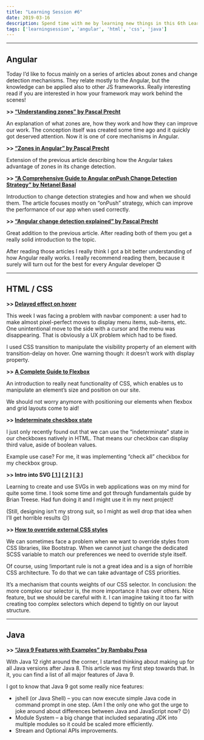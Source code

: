 ```yaml
---
title: "Learning Session #6"
date: 2019-03-16
description: Spend time with me by learning new things in this 6th Learning Session!
tags: ['learningsession', 'angular', 'html', 'css', 'java']
---
```


---

## Angular

Today I’d like to focus mainly on a series of articles about zones and change detection mechanisms. They relate mostly to the Angular, but the knowledge can be applied also to other JS frameworks. Really interesting read if you are interested in how your framework may work behind the scenes!

**\>> [“Understanding zones” by Pascal Precht](https://blog.thoughtram.io/angular/2016/01/22/understanding-zones.html#creating-a-profiling-zone)**

An explanation of what zones are, how they work and how they can improve our work. The conception itself was created some time ago and it quickly got deserved attention. Now it is one of core mechanisms in Angular. 

**\>> [“Zones in Angular” by Pascal Precht](https://blog.thoughtram.io/angular/2016/02/01/zones-in-angular-2.html)**

Extension of the previous article describing how the Angular takes advantage of zones in its change detection. 

**\>> [“A Comprehensive Guide to Angular onPush Change Detection Strategy” by Netanel Basal](https://netbasal.com/a-comprehensive-guide-to-angular-onpush-change-detection-strategy-5bac493074a4)**

Introduction to change detection strategies and how and when we should them. The article focuses mostly on “onPush” strategy, which can improve the performance of our app when used correctly. 

**\>> [“Angular change detection explained” by Pascal Precht](https://blog.thoughtram.io/angular/2016/02/22/angular-2-change-detection-explained.html)**

Great addition to the previous article. After reading both of them you get a really solid introduction to the topic. 

After reading those articles I really think I got a bit better understanding of how Angular really works. I really recommend reading them, because it surely will turn out for the best for every Angular developer 😊

---

## HTML / CSS

**\>> [Delayed effect on hover](https://stackoverflow.com/a/8566205)**

This week I was facing a problem with navbar component: a user had to make almost pixel-perfect moves to display menu items, sub-items, etc. One unintentional move to the side with a cursor and the menu was disappearing. That is obviously a UX problem which had to be fixed. 

I used CSS transition to manipulate the visibility property of an element with transition-delay on hover. One warning though: it doesn’t work with display property.

**\>> [A Complete Guide to Flexbox](https://css-tricks.com/snippets/css/a-guide-to-flexbox/)**

An introduction to really neat functionality of CSS, which enables us to manipulate an element’s size and position on our site. 

We should not worry anymore with positioning our elements when flexbox and grid layouts come to aid!

**\>> [Indeterminate checkbox state](https://html.spec.whatwg.org/multipage/input.html#checkbox-state-(type%3Dcheckbox))**

I just only recently found out that we can use the “indeterminate” state in our checkboxes natively in HTML. That means our checkbox can display third value, aside of boolean values. 

Example use case? For me, it was implementing “check all” checkbox for my checkbox group. 

**\>> Intro into SVG [[ 1 ]](https://developer.mozilla.org/en-US/docs/Web/SVG) [[ 2 ]](https://www.pluralsight.com/courses/svg-fundamentals) [[ 3 ]](https://medium.com/prod-io/an-intro-to-svg-animations-smil-6476c03a397c)**

Learning to create and use SVGs in web applications was on my mind for quite some time. I took some time and got through fundamentals guide by Brian Treese. Had fun doing it and I might use it in my next project!

(Still, designing isn’t my strong suit, so I might as well drop that idea when I’ll get horrible results 😉)

**\>> [How to override external CSS styles](https://stackoverflow.com/questions/20721248/how-can-i-override-bootstrap-css-styles/27704409#)**

We can sometimes face a problem when we want to override styles from CSS libraries, like Bootstrap. When we cannot just change the dedicated SCSS variable to match our preferences we need to override style itself. 

Of course, using !important rule is not a great idea and is a sign of horrible CSS architecture. To do that we can take advantage of CSS priorities. 

It’s a mechanism that counts weights of our CSS selector. In conclusion: the more complex our selector is, the more importance it has over others. Nice feature, but we should be careful with it. I can imagine taking it too far with creating too complex selectors which depend to tightly on our layout structure. 

---

## Java

**\>> [“Java 9 Features with Examples” by Rambabu Posa](https://www.journaldev.com/13121/java-9-features-with-examples)**

With Java 12 right around the corner, I started thinking about making up for all Java versions after Java 8. This article was my first step towards that. In it, you can find a list of all major features of Java 9. 

I got to know that Java 9 got some really nice features:

- jshell (or Java Shell) – you can now execute simple Java code in command prompt in one step. (Am I the only one who got the urge to joke around about differences between Java and JavaScript now? 😉)
- Module System – a big change that included separating JDK into multiple modules so it could be scaled more efficiently. 
- Stream and Optional APIs improvements.